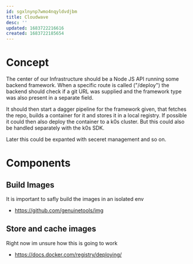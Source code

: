 ```yaml
---
id: sgxlnynp7wmo4nqyldvdjbm
title: Cloudwave
desc: ''
updated: 1683722216616
created: 1683722185654
---
```


# Concept
The center of our Infrastructure should be a Node JS API running some backend framework. When a specific route is called ("/deploy") the backend should check if a git URL was supplied and the framework type was also present in a separate field. 

It should then start a dagger pipeline for the framework given, that fetches the repo, builds a container for it and stores it in a local registry. If possible it could then also deploy the container to a k0s cluster. But this could also be handled separately with the k0s SDK. 

Later this could be expanted with seceret management and so on.

# Components
## Build Images
It is important to safly build the images in an isolated env
- https://github.com/genuinetools/img

## Store and cache images
Right now im unsure how this is going to work
- https://docs.docker.com/registry/deploying/


